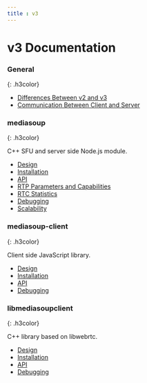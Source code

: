 ```yaml
---
title : v3
---
```



# v3 Documentation 

### General
{: .h3color}

* [Differences Between v2 and v3](/documentation/v3/differences-between-v2-and-v3/)
* [Communication Between Client and Server](/documentation/v3/communication-between-client-and-server/)

### mediasoup
{: .h3color}

C++ SFU and server side Node.js module.

* [Design](/documentation/v3/mediasoup/design/)
* [Installation](/documentation/v3/mediasoup/installation/)
* [API](/documentation/v3/mediasoup/api/)
* [RTP Parameters and Capabilities](/documentation/v3/mediasoup/rtp-parameters-and-capabilities/)
* [RTC Statistics](/documentation/v3/mediasoup/rtc-statistics/)
* [Debugging](/documentation/v3/mediasoup/debugging/)
* [Scalability](/documentation/v3/mediasoup/scalability/)

### mediasoup-client
{: .h3color}

Client side JavaScript library.

* [Design](/documentation/v3/mediasoup-client/design/)
* [Installation](/documentation/v3/mediasoup-client/installation/)
* [API](/documentation/v3/mediasoup-client/api/)
* [Debugging](/documentation/v3/mediasoup-client/debugging/)

### libmediasoupclient
{: .h3color}

C++ library based on libwebrtc.

* [Design](/documentation/v3/libmediasoupclient/design/)
* [Installation](/documentation/v3/libmediasoupclient/installation/)
* [API](/documentation/v3/libmediasoupclient/api/)
* [Debugging](/documentation/v3/libmediasoupclient/debugging/)
